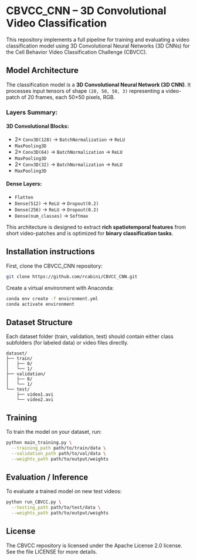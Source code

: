# CBVCC_CNN – 3D Convolutional Video Classification
This repository implements a full pipeline for training and evaluating a video classification model using 3D Convolutional Neural Networks (3D CNNs) for the Cell Behavior Video Classification Challenge (CBVCC).

## Model Architecture

The classification model is a **3D Convolutional Neural Network (3D CNN)**. It processes input tensors of shape `(20, 50, 50, 3)` representing a video-patch of 20 frames, each 50×50 pixels, RGB.

### Layers Summary:

#### 3D Convolutional Blocks:
- 2× `Conv3D(128)` → `BatchNormalization` → `ReLU`
- `MaxPooling3D`
- 2× `Conv3D(64)` → `BatchNormalization` → `ReLU`
- `MaxPooling3D`
- 2× `Conv3D(32)` → `BatchNormalization` → `ReLU`
- `MaxPooling3D`

#### Dense Layers:
- `Flatten`
- `Dense(512)` → `ReLU` → `Dropout(0.2)`
- `Dense(256)` → `ReLU` → `Dropout(0.2)`
- `Dense(num_classes)` → `Softmax`

This architecture is designed to extract **rich spatiotemporal features** from short video-patches and is optimized for **binary classification tasks**.

## Installation instructions
First, clone the CBVCC_CNN repository:
```bash
git clone https://github.com/rcabini/CBVCC_CNN.git
```
Create a virtual environment with Anaconda:
```bash
conda env create -f environment.yml
conda activate environment
```

## Dataset Structure

Each dataset folder (train, validation, test) should contain either class subfolders (for labeled data) or video files directly.
```
dataset/
├── train/
│   ├── 0/
│   └── 1/
├── validation/
│   ├── 0/
│   └── 1/
└── test/
    ├── video1.avi
    └── video2.avi
```

## Training
To train the model on your dataset, run:
```bash
python main_training.py \
  --training_path path/to/train/data \
  --validation_path path/to/val/data \
  --weights_path path/to/output/weights
```

## Evaluation / Inference
To evaluate a trained model on new test videos:
```bash
python run_CBVCC.py \
  --testing_path path/to/test/data \
  --weights_path path/to/output/weights
```

## License
The CBVCC repository is licensed under the Apache License 2.0 license. See the file LICENSE for more details.
